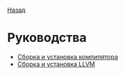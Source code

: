 [Назад](../README.md)

# Руководства

* [Сборка и установка компилятора](install.md)
* [Сборка и установка LLVM](llvm.md)
